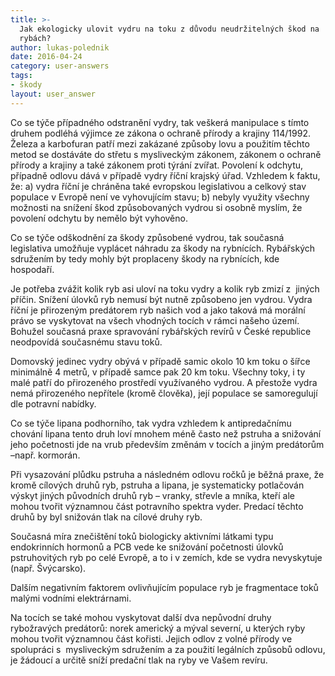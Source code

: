 ```yaml
---
title: >-
  Jak ekologicky ulovit vydru na toku z důvodu neudržitelných škod na
  rybách?
author: lukas-polednik
date: 2016-04-24
category: user-answers
tags:
- škody
layout: user_answer
---
```

Co se týče případného odstranění vydry, tak veškerá manipulace s tímto
druhem podléhá výjimce ze zákona o ochraně přírody a krajiny 114/1992.
Železa a karbofuran patří mezi zakázané způsoby lovu a použitím těchto
metod se dostáváte do střetu s mysliveckým zákonem, zákonem o ochraně
přírody a krajiny a také zákonem proti týrání zvířat. Povolení
k odchytu, případně odlovu dává v případě vydry říční krajský úřad.
Vzhledem k faktu, že: a) vydra říční je chráněna také evropskou
legislativou a celkový stav populace v Evropě není ve vyhovujícím stavu;
b) nebyly využity všechny možnosti na snížení škod způsobovaných vydrou
si osobně myslím, že povolení odchytu by nemělo být vyhověno.

Co se týče odškodnění za škody způsobené vydrou, tak současná
legislativa umožňuje vyplácet náhradu za škody na rybnících. Rybářských
sdružením by tedy mohly být proplaceny škody na rybnících, kde
hospodaří.

Je potřeba zvážit kolik ryb asi uloví na toku vydry a kolik ryb zmizí z 
jiných příčin. Snížení úlovků ryb nemusí být nutně způsobeno jen vydrou.
Vydra říční je přirozeným predátorem ryb našich vod a jako taková má
morální právo se vyskytovat na všech vhodných tocích v rámci našeho
území. Bohužel současná praxe spravování rybářských revírů v České
republice neodpovídá současnému stavu toků.

Domovský jedinec vydry obývá v případě samic okolo 10 km toku o šířce
minimálně 4 metrů, v případě samce pak 20 km toku. Všechny toky, i ty
malé patří do přirozeného prostředí využívaného vydrou. A přestože vydra
nemá přirozeného nepřítele (kromě člověka), její populace se
samoregulují dle potravní nabídky.

Co se týče lipana podhorního, tak vydra vzhledem k antipredačnímu
chování lipana tento druh loví mnohem méně často než pstruha a snižování
jeho početnosti jde na vrub především změnám v tocích a jiným predátorům
–např. kormorán.

Při vysazování plůdku pstruha a následném odlovu ročků je běžná praxe,
že kromě cílových druhů ryb, pstruha a lipana, je systematicky
potlačován výskyt jiných původních druhů ryb – vranky, střevle a mníka,
kteří ale mohou tvořit významnou část potravního spektra vyder. Predací
těchto druhů by byl snižován tlak na cílové druhy ryb.

Současná míra znečištění toků biologicky aktivními látkami typu
endokrinních hormonů a PCB vede ke snižování početnosti úlovků
pstruhovitých ryb po celé Evropě, a to i v zemích, kde se vydra
nevyskytuje (např. Švýcarsko).

Dalším negativním faktorem ovlivňujícím populace ryb je fragmentace toků
malými vodními elektrárnami.

Na tocích se také mohou vyskytovat další dva nepůvodní druhy rybožravých
predátorů: norek americký a mýval severní, u kterých ryby mohou tvořit
významnou část kořisti. Jejich odlov z volné přírody ve spolupráci s 
mysliveckým sdružením a za použití legálních způsobů odlovu, je žádoucí
a určitě sníží predační tlak na ryby ve Vašem revíru.
